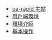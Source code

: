 * [oa-rapid 主站](https://oa-rapid.com/)
* [用戶端環境](README.md)
* [環境介紹](overview/README.md)
* [基本操作](getting-started/README.md)